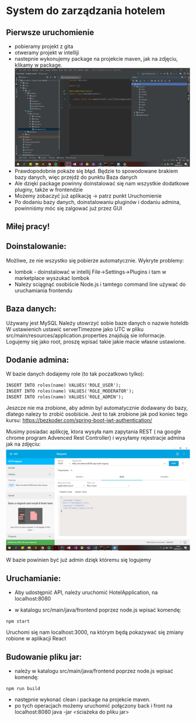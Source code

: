 # System do zarządzania hotelem

## Pierwsze uruchomienie
- pobieramy projekt z gita
- otweramy projekt w intelliji
- nastepnie wykonujemy package na projekcie maven, jak na zdjęciu, klikamy w package. 
![](image/package.PNG)
- Prawdopodobnie pokaże się błąd. Będzie to spowodowane brakiem bazy danych, więc przejdź do punktu Baza danych
- Ale dzięki package powinny doinstalować się nam wszystkie dodatkowe pluginy, także w frontendzie
- Możemy zobaczyć już aplikację -> patrz punkt Uruchomienie
- Po dodaniu bazy danych, doinstalowaniu pluginów i dodaniu admina, powinniśmy móc się zalgować już przez GUI

## Miłej pracy! 

## Doinstalowanie:
Możliwe, ze nie wszystko się pobierze automatycznie. Wykryte problemy:
- lombok -  doinstalować w intellij File->Settings->Plugins i tam w marketplace wyszukać lombok
- Należy sciągnąć osobiście Node.js i tamtego command line używać do uruchamiania frontendu

## Baza danych:
Używany jest MySQL
Należy utowrzyć sobie baze danych o nazwie hoteldb
W ustawienich ustawić serverTimezone jako UTC
w pliku src/main/resources/application.properties znajdują sie informacje.
Logujemy się jako root, proszę wpisać takie jakie macie własne ustawione.

## Dodanie admina:
W bazie danych dodajemy role (to tak poczatkowo tylko):
```
INSERT INTO roles(name) VALUES('ROLE_USER');
INSERT INTO roles(name) VALUES('ROLE_MODERATOR');
INSERT INTO roles(name) VALUES('ROLE_ADMIN');
```
Jeszcze nie ma zrobione, aby admin byl automatycznie dodawany do bazy, 
dlatego nalezy to zrobić osobiście. Jest to tak zrobione jak pod koniec
tego kursu: https://bezkoder.com/spring-boot-jwt-authentication/

Musimy posiadac aplikcję, ktora wysyła nam zapytania REST
 ( na google chrome program Advenced Rest Controller) i wysyłamy rejestracje admina
 jak na zdjęciu: 
 ![](image/dodanie_admina.PNG) 
 
 W bazie powinien być już admin dzięk któremu się logujemy

## Uruchamianie:
- Aby udostępnić API, należy uruchomić HotelApplication, na localhost:8080

- w katalogu src/main/java/frontend poprzez node.js wpisać komendę: 
```
npm start
```
Uruchomi się nam localhost:3000, na którym będą pokazywać się zmiany robione w aplikacji React

## Budowanie pliku jar:
- należy w katalogu src/main/java/frontend poprzez node.js wpisać komendę:
```
npm run build
```
- następnie wykonać clean i package na projekcie maven.
- po tych operacjach możemy uruchomić połączony back i front na localhost:8080 
java -jar <ściażeka do pliku jar>
